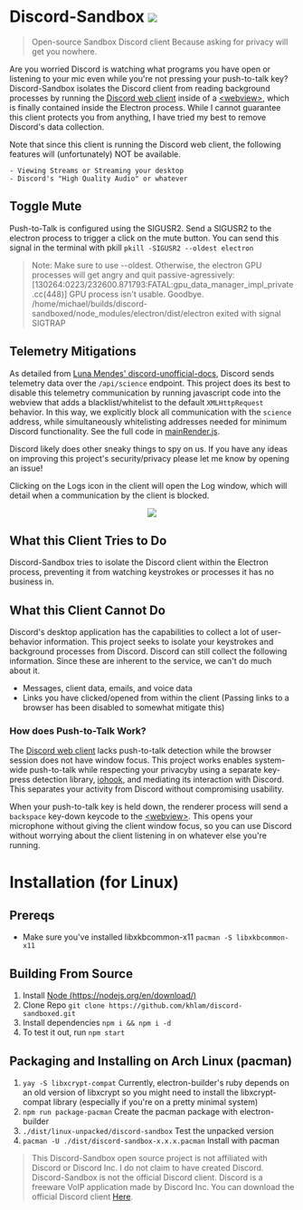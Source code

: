 # Discord-Sandbox <a href="https://github.com/khlam/discord-sandboxed/releases/latest"><img src="https://img.shields.io/badge/download-latest-green.svg"></a>

> Open-source Sandbox Discord client
> Because asking for privacy will get you nowhere.

Are you worried Discord is watching what programs you have open or listening to your mic even while you're not pressing your push-to-talk key?
Discord-Sandbox isolates the Discord client from reading background processes by running the [Discord web client](https://discord.com/) inside of a [\<webview>](https://developer.chrome.com/apps/tags/webview), which is finally contained inside the Electron process. While I cannot guarantee this client protects you from anything, I have tried my best to remove Discord's data collection.


Note that since this client is running the Discord web client, the following features will (unfortunately) NOT be available.

    - Viewing Streams or Streaming your desktop
    - Discord's "High Quality Audio" or whatever


## Toggle Mute
Push-to-Talk is configured using the SIGUSR2. Send a SIGUSR2 to the electron process to trigger a click on the mute button.
You can send this signal in the terminal with pkill
`pkill -SIGUSR2 --oldest electron`

> Note: Make sure to use --oldest. Otherwise, the electron GPU processes will get angry and quit passive-agressively:
> [130264:0223/232600.871793:FATAL:gpu\_data\_manager\_impl\_private.cc(448)] GPU process isn't usable. Goodbye.
> /home/michael/builds/discord-sandboxed/node\_modules/electron/dist/electron exited with signal SIGTRAP



## Telemetry Mitigations
As detailed from [Luna Mendes' discord-unofficial-docs]("https://luna.gitlab.io/discord-unofficial-docs/"), Discord sends telemetry data over the `/api/science` endpoint. This project does its best to disable this telemetry communication by running javascript code into the webview that adds a blacklist/whitelist to the default `XMLHttpRequest` behavior. In this way, we explicitly block all communication with the `science` address, while simultaneously whitelisting addresses needed for minimum Discord functionality. See the full code in [mainRender.js]("./views/js/mainRender.js"). 


Discord likely does other sneaky things to spy on us. If you have any ideas on improving this project's security/privacy please let me know by opening an issue!


Clicking on the Logs icon in the client will open the Log window, which will detail when a communication by the client is blocked.
<p align="center">
<img src="./docs/img/logs.PNG" />
</p>


## What this Client Tries to Do
Discord-Sandbox tries to isolate the Discord client within the Electron process, preventing it from watching keystrokes or processes it has no business in.


## What this Client Cannot Do
Discord's desktop application has the capabilities to collect a lot of user-behavior information.
This project seeks to isolate your keystrokes and background processes from Discord.
Discord can still collect the following information. Since these are inherent to the service, we can't do much about it.

- Messages, client data, emails, and voice data
- Links you have clicked/opened from within the client (Passing links to a browser has been disabled to somewhat mitigate this)


### How does Push-to-Talk Work?
The [Discord web client](https://discord.com/) lacks push-to-talk detection while the browser session does not have window focus. This project works enables system-wide push-to-talk while respecting your privacyby using a separate key-press detection library, [iohook](https://www.npmjs.com/package/iohook), and mediating its interaction with Discord.
This separates your activity from Discord without compromising usability.

When your push-to-talk key is held down, the renderer process will send a `backspace` key-down keycode to the [\<webview>](https://developer.chrome.com/apps/tags/webview). This opens your microphone without giving the client window focus, so you can use Discord without worrying about the client listening in on whatever else you're running.


# Installation (for Linux)

## Prereqs
- Make sure you've installed libxkbcommon-x11 `pacman -S libxkbcommon-x11`

## Building From Source
1. Install [Node (https://nodejs.org/en/download/)](https://nodejs.org/en/download/)
2. Clone Repo `git clone https://github.com/khlam/discord-sandboxed.git`
3. Install dependencies `npm i && npm i -d`
4. To test it out, run `npm start`

## Packaging and Installing on Arch Linux (pacman)
1. `yay -S libxcrypt-compat` Currently, electron-builder's ruby depends on an old version of libxcrypt so you might need to install the libxcrypt-compat library (especially if you're on a pretty minimal system)
2. `npm run package-pacman` Create the pacman package with electron-builder
3. `./dist/linux-unpacked/discord-sandbox` Test the unpacked version
4. `pacman -U ./dist/discord-sandbox-x.x.x.pacman` Install with pacman

> This Discord-Sandbox open source project is not affiliated with Discord or Discord Inc.
I do not claim to have created Discord.
Discord-Sandbox is not the official Discord client.
Discord is a freeware VoIP application made by Discord Inc.
You can download the official Discord client [Here](https://discord.com/).
